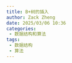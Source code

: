 ```yaml
---
title: B+树的插入
author: Zack Zheng
date: 2025/03/06 10:36
categories:
 - 数据结构和算法
tags:
 - 数据结构
 - 算法
---
```

